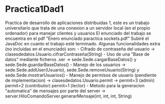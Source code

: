 # Practica1Dad1
Practica de desarrollo de aplicaciones distribuidas 1, este es un trabajo universitario que trata de una conexion a un servidor local (en el propio ordenador) para manejar clientes y usuarios
El enunciado del trabajo se encuentra en el pdf "Enero enunciado paractica sockets.pdf"
Subiré el JavaDoc en cuanto el trabajo esté terminado.
Algunas funcionalidades extra (no incluidas en el enunciado) son:
    - Cifrado de contraseña del usuario -> clasesdedatos.Usuario.cifrarContraseña(String)
    - Uso de una "Base de datos" mediante ficheros .ser -> sede.Sede.cargarBaseDatos() y sede.Sede.guardarBaseDatos()
    - Manejo de los usuarios -> sede.Sede.addUser(Usuario), sede.Sede.removeUsuario(String) y sede.Sede.mostrarUsuarios()
    - Manejo de permisos de usuario (pendiente de implementacion) -> clasesdedatos.Usuario.permit  -> permit=3 (admin) permit=2 (contributor) permit=1 (lector)
    - Metodo para la generacion "automatica" de mensajes por parte del server -> server.HiloComandoServer.generarMensaje(int, int, int, String)
